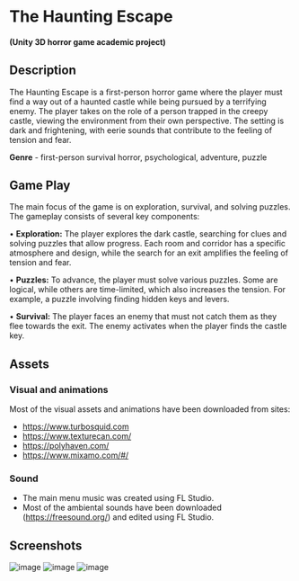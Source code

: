 # The Haunting Escape
#### (Unity 3D horror game academic project)
## Description
The Haunting Escape is a first-person horror game where the player must find a way out of a haunted castle while being pursued by a terrifying enemy. The player takes on the role of a person trapped in the creepy castle, viewing the environment from their own perspective. The setting is dark and frightening, with eerie sounds that contribute to the feeling of tension and fear.


**Genre** - first-person survival horror, psychological, adventure, puzzle

## Game Play
The main focus of the game is on exploration, survival, and solving puzzles. The gameplay consists of several key components:

• **Exploration:** The player explores the dark castle, searching for clues and solving puzzles that allow progress. Each room and corridor has a specific atmosphere and design, while the search for an exit amplifies the feeling of tension and fear.

• **Puzzles:** To advance, the player must solve various puzzles. Some are logical, while others are time-limited, which also increases the tension. For example, a puzzle involving finding hidden keys and levers.

• **Survival:** The player faces an enemy that must not catch them as they flee towards the exit. The enemy activates when the player finds the castle key.

## Assets
### Visual and animations
Most of the visual assets and animations have been downloaded from sites:

- https://www.turbosquid.com
- https://www.texturecan.com/
- https://polyhaven.com/
- https://www.mixamo.com/#/

### Sound
- The main menu music was created using FL Studio.
- Most of the ambiental sounds have been downloaded (https://freesound.org/) and edited using FL Studio.

## Screenshots
![image](https://github.com/user-attachments/assets/86a1eba9-3153-4974-9992-88d9903c6e75)
![image](https://github.com/user-attachments/assets/06c9b50d-9bde-4ae8-9390-498e5dc594d7)
![image](https://github.com/user-attachments/assets/f7516d09-12ab-4be2-81f9-15b3fc63dc20)

